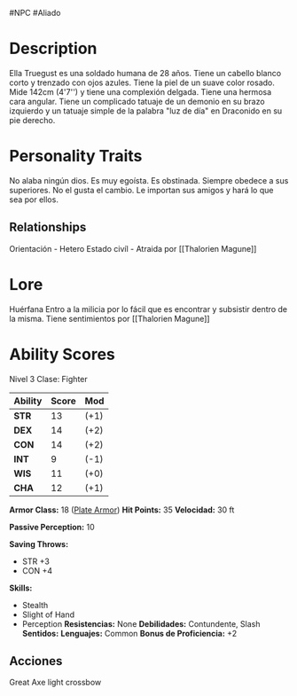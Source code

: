 #NPC #Aliado 
# Description
Ella Truegust es una soldado humana de 28 años.
Tiene un cabello blanco corto y trenzado con ojos azules.
Tiene la piel de un suave color rosado.
Mide 142cm (4'7'') y tiene una complexión delgada.
Tiene una hermosa cara angular.
Tiene un complicado tatuaje de un demonio en su brazo izquierdo y un tatuaje simple de la palabra "luz de día" en Draconido en su pie derecho.
# Personality Traits
No alaba ningún dios.
Es muy egoísta.
Es obstinada. Siempre obedece a sus superiores. No el gusta el cambio. Le importan sus amigos y hará lo que sea por ellos.
## Relationships
Orientación - Hetero
Estado civíl - Atraida por [[Thalorien Magune]]
# Lore
Huérfana
Entro a la milicia por lo fácil que es encontrar y subsistir dentro de la misma.
Tiene sentimientos por [[Thalorien Magune]]
# Ability Scores
Nivel 3
Clase: Fighter

| Ability | Score | Mod  |
| ------- | ----- | ---- |
| **STR** | 13    | (+1) |
| **DEX** | 14    | (+2) |
| **CON** | 14    | (+2) |
| **INT** | 9     | (-1) |
| **WIS** | 11    | (+0) |
| **CHA** | 12    | (+1) |
**Armor Class:** 18 ([Plate Armor](https://5e.tools/items.html#plate%20armor_phb))
**Hit Points:** 35
**Velocidad:** 30 ft

**Passive Perception:** 10

**Saving Throws:**
+ STR +3
+ CON +4

**Skills:** 
+ Stealth
+ Slight of Hand
+ Perception
**Resistencias:** None
**Debilidades:** Contundente, Slash
**Sentidos:** 
**Lenguajes:** Common
**Bonus de Proficiencia:** +2
## Acciones
Great Axe
light crossbow